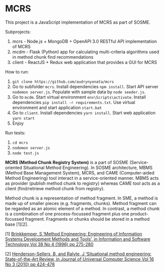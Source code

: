 # MCRS

This project is a JavaScript implementation of MCRS as part of SOSME.

Subprojects:
1. mcrs - Node.js + MongoDB + OpenAPI 3.0 RESTful API implementation of MCRS
2. mcdm - Flask (Python) app for calculating multi-criteria algorithms used in method chunk find recommendations
3. client - ReactJS + Redux web application that provides a GUI for MCRS  

How to run:

1. `git clone https://github.com/audrynyonata/mcrs`
2. Go to subfolder `mcrs`. Install dependencies `npm install`. Start API server `nodemon server.js`. Populate with sample data by `node seeder.js`.
3. Go to `mcdm`.  Start virtual environment `env\Scripts\activate`. Install dependencies `pip install -r requirements.txt`. Use virtual environment and start application `start.bat`
4. Go to `client`. Install dependencies `yarn install`. Start web application `yarn start`
5. Enjoy
 
 Run tests:
 1. `cd mcrs`
 2. `nodemon server.js`
 3. `node test.js`

**MCRS (Method Chunk Registry System)** is a part of SOSME (Service-oriented Situational Method Engineering). In SOSME architecture, MBMS (Method Base Management System), MCRS, and CAME (Computer-aided Method Engineering) tool interact in a service-oriented manner. MBMS acts as provider (publish method chunk to registry) whereas CAME tool acts as a client (find/retrieve method chunk from registry).

Method chunk is a representation of method fragment.  In SME, a method is made up of smaller pieces (e.g. fragments, chunks). Method fragment can be regarded as an atomic element of a method. In contrast, a method chunk is a combination of one process-focussed fragment plus one product-focussed fragment. Fragments or chunks should be stored in a method base [1][2].

[1] [Brinkkemper, S ‘Method Engineering: Engineering of Information Systems Development Methods and Tools’, in Information and Software Technology Vol 38 No 4 (1996) pp 275-280](https://www.researchgate.net/publication/220609794_Method_engineering_Engineering_of_information_systems_development_methods_and_tools)

[2] [Henderson-Sellers, B, and Ralyte, J  ‘Situational method engineering: State-of-the-Art Review, in Journal of Universal Computer Science Vol 16 No 3 (2010) pp 424-478](https://www.researchgate.net/publication/220349352_Situational_Method_Engineering_State-of-the-Art_Review)